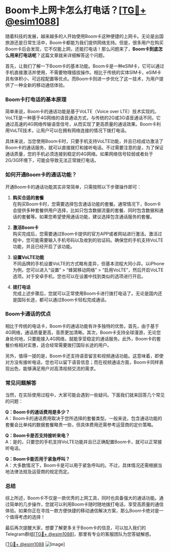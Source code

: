 # Boom卡上网卡怎么打电话？[[TG💪+ @esim1088](https://t.me/s/esim1088)]

随着科技的发展，越来越多的人开始使用Boom卡这种便捷的上网卡。无论是出国旅游还是日常生活中，Boom卡都能为我们提供网络支持。但是，很多用户在购买Boom卡后会发现，它不仅能上网，还能打电话！那么问题来了，**Boom卡到底怎么用来打电话呢**？这篇文章就来详细解答这个问题。

首先，让我们了解一下Boom卡的基本功能。Boom卡是一种eSIM卡，它可以通过手机直接激活并使用，不需要物理插拔操作。相比于传统的实体SIM卡，eSIM卡具有体积小、可远程配置等优点。而Boom卡则进一步优化了这一技术，为用户提供了一种全新的移动通信体验。

### **Boom卡打电话的基本原理**

简单来说，Boom卡的通话功能是基于VoLTE（Voice over LTE）技术实现的。VoLTE是一种基于4G网络的语音通话方式，与传统的2G或3G语音通话不同，它通过高速的4G网络传输语音信号，从而实现了更高质量的通话效果。Boom卡利用VoLTE技术，让用户可以在拥有网络连接的情况下拨打电话。

具体来说，当您使用Boom卡时，只要手机支持VoLTE功能，并且已经成功激活了Boom卡的通话服务，就可以直接拨打和接听电话。不过需要注意的是，为了保证通话质量，您的手机必须连接到稳定的4G网络。如果网络信号较弱或者处于2G/3G环境下，可能会导致无法正常拨打电话。

### **如何开通Boom卡的通话功能？**

开通Boom卡的通话功能其实非常简单，只需按照以下步骤操作即可：

1. **购买合适的套餐**  
   在购买Boom卡时，您需要选择包含通话功能的套餐。通常情况下，Boom卡会提供多种套餐供用户选择，比如只包含数据流量的套餐、同时包含数据和通话的套餐等。如果您希望使用通话功能，建议选择包含通话服务的套餐。

2. **激活Boom卡**  
   购买完成后，您需要通过Boom卡提供的官方APP或者网站进行激活。激活过程中，您可能需要输入手机号码以及收到的验证码。确保您的手机支持VoLTE功能，并且已经开启了该功能。

3. **设置VoLTE功能**  
   不同品牌的手机设置VoLTE的方式略有差异，但基本流程大同小异。以iPhone为例，您可以进入“设置” > “蜂窝移动网络” > “启用VoLTE”，然后开启VoLTE选项。对于安卓手机，您也可以在设置中找到类似的选项进行开启。

4. **拨打电话**  
   完成上述步骤后，您就可以正常使用Boom卡进行拨打电话了。无论是国内还是国际长途，都可以通过Boom卡轻松完成通话。

### **Boom卡通话的优点**

相比于传统的电话卡，Boom卡的通话功能有许多独特的优势。首先，由于基于4G网络，通话质量更高，音质更加清晰。其次，Boom卡支持全球漫游，无论您身处何地，只要能接入4G网络，就能享受稳定的通话服务。此外，Boom卡的套餐价格相对实惠，适合经常需要拨打国际长途的用户。

另外，值得一提的是，Boom卡还支持语音留言和视频通话功能。这意味着，即使对方没有接听电话，您也可以留下语音信息；而在视频通话方面，Boom卡同样表现出色，能够满足用户对高清视频交流的需求。

### **常见问题解答**

当然，在实际使用过程中，大家可能会遇到一些疑问。下面我们就来回答几个常见的问题：

**Q：Boom卡的通话费用是多少？**  
A：Boom卡的通话费用取决于您所选择的套餐类型。一般来说，包含通话功能的套餐会比单纯的数据套餐略贵一些，但具体费用还需参考运营商的定价策略。

**Q：Boom卡是否支持接听来电？**  
A：是的，只要您的手机支持VoLTE功能并且已正确配置Boom卡，就可以正常接听电话。

**Q：Boom卡能否用于紧急呼叫？**  
A：大多数情况下，Boom卡是可以用于紧急呼叫的。不过，具体情况还需根据当地法律法规及运营商的规定而定。

### **总结**

综上所述，Boom卡不仅是一款优秀的上网工具，同时也具备强大的通话功能。通过简单的几步操作，您就可以利用Boom卡随时随地拨打电话，享受高质量的通信体验。如果你正在寻找一款方便快捷的移动通信解决方案，那么Boom卡绝对是一个值得考虑的选择！

最后再次提醒大家，想要了解更多关于Boom卡的信息，可以加入我们的Telegram群组[[TG💪+ @esim1088](https://t.me/s/esim1088)]，那里有专业的客服团队为您答疑解惑。

[[TG💪+ @esim1088](https://t.me/s/esim1088) ![Image](https://i.postimg.cc/4NQfJmqS/Snipaste-2025-05-13-00-14-12.png)]